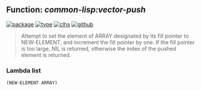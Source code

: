 ## Function: ***common-lisp:vector-push***
[![package](https://img.shields.io/badge/Package-COMMON--LISP-5f9ea0.svg?style=social&colorA=999999)](../) [![type](https://img.shields.io/badge/Type-Function-5f9ea0.svg?style=social&colorA=999999)](../#function) [![clhs](https://img.shields.io/badge/CLHS-VECTOR--PUSH-5f9ea0.svg?style=social&colorA=999999)](http://www.lispworks.com/documentation/HyperSpec/Body/f_vec_ps.htm) [![github](https://img.shields.io/badge/GitHub-View_the_source-5f9ea0.svg?style=social&colorA=999999&logo=github)](https://github.com/sbcl/sbcl/blob/master/src/code/array.lisp/) 

> Attempt to set the element of ARRAY designated by its fill pointer
> to NEW-ELEMENT, and increment the fill pointer by one. If the fill pointer is
> too large, NIL is returned, otherwise the index of the pushed element is
> returned.

### Lambda list
```
(NEW-ELEMENT ARRAY)
```
